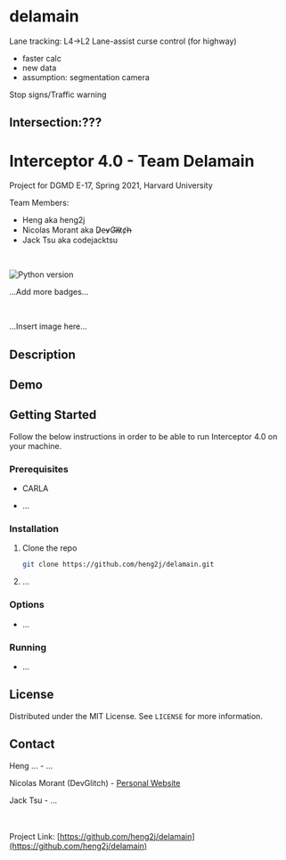 # delamain

Lane tracking: L4->L2
Lane-assist curse control (for highway)
- faster calc
- new data
- assumption: segmentation camera

Stop signs/Traffic warning

Intersection:???
-
# Interceptor 4.0 - Team Delamain

Project for DGMD E-17, Spring 2021, Harvard University

Team Members:
   * Heng aka heng2j
   * Nicolas Morant aka D̷e̵v̷G̸l̶i̸t̷c̸h̶
   * Jack Tsu aka codejacktsu

<br>

![Python version](https://img.shields.io/badge/python-v3.7-blue)

...Add more badges...

<br>

<!-- PROJECT LOGO -->
...Insert image here...

<!-- DESCRIPTION OF THE PROJECT -->
## Description


<!-- DEMO OF THE PROJECT -->
## Demo


<!-- GETTING STARTED -->
## Getting Started

Follow the below instructions in order to be able to run Interceptor 4.0 on your machine.

### Prerequisites

* CARLA

* ...

### Installation

1. Clone the repo
   ```sh
   git clone https://github.com/heng2j/delamain.git
   ```

2. ...


### Options

* ...

### Running

* ...


<!-- LICENSE -->
## License

Distributed under the MIT License. See `LICENSE` for more information.


<!-- CONTACT -->
## Contact

Heng ... - ...

Nicolas Morant (DevGlitch) - [Personal Website](https://www.nicolasmorant.com/)

Jack Tsu - ...

<br></br>
Project Link: [https://github.com/heng2j/delamain](https://github.com/heng2j/delamain)

